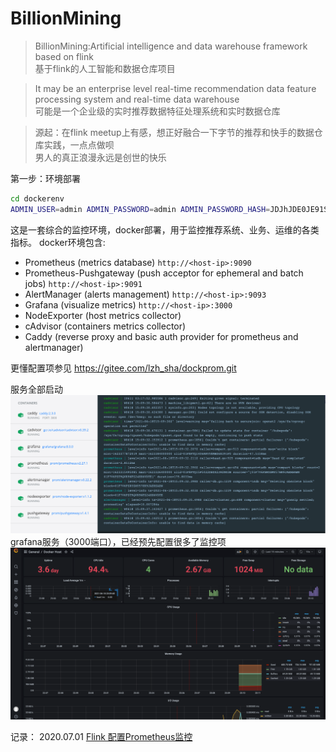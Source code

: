 # BillionMining
>BillionMining:Artificial intelligence and data warehouse framework based on flink <br/>
基于flink的人工智能和数据仓库项目

> It may be an enterprise level real-time recommendation data feature processing system and real-time data warehouse</br>
可能是一个企业级的实时推荐数据特征处理系统和实时数据仓库

> 源起：在flink meetup上有感，想正好融合一下字节的推荐和快手的数据仓库实践，一点点做呗 </br>
> 男人的真正浪漫永远是创世的快乐




第一步：环境部署
```bash
cd dockerenv
ADMIN_USER=admin ADMIN_PASSWORD=admin ADMIN_PASSWORD_HASH=JDJhJDE0JE91S1FrN0Z0VEsyWmhrQVpON1VzdHVLSDkyWHdsN0xNbEZYdnNIZm1pb2d1blg4Y09mL0ZP docker-compose up -d
```
这是一套综合的监控环境，docker部署，用于监控推荐系统、业务、运维的各类指标。
docker环境包含:
* Prometheus (metrics database) `http://<host-ip>:9090`
* Prometheus-Pushgateway (push acceptor for ephemeral and batch jobs) `http://<host-ip>:9091`
* AlertManager (alerts management) `http://<host-ip>:9093`
* Grafana (visualize metrics) `http://<host-ip>:3000`
* NodeExporter (host metrics collector)
* cAdvisor (containers metrics collector)
* Caddy (reverse proxy and basic auth provider for prometheus and alertmanager)
 
更懂配置项参见 https://gitee.com/lzh_sha/dockprom.git

服务全部启动
![img.png](img.png)
grafana服务（3000端口），已经预先配置很多了监控项
![img_1.png](img_1.png)


记录：
2020.07.01  [Flink 配置Prometheus监控](https://juejin.cn/post/6979948133442650119/)









